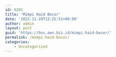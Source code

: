```yaml
---
id: 6201
title: 'Mimpi Haid Bocor'
date: '2022-11-29T12:25:51+00:00'
author: admin
layout: post
guid: 'https://bos.awn.biz.id/mimpi-haid-bocor/'
permalink: /mimpi-haid-bocor/
categories:
    - Uncategorized
---
```


